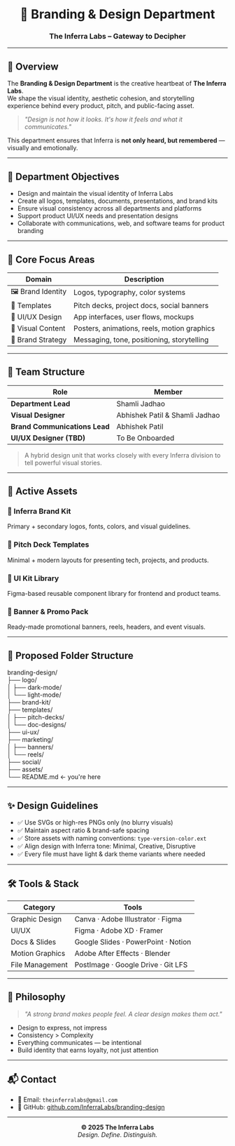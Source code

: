 <h1 align="center">🎨 Branding & Design Department</h1>
<h3 align="center">The Inferra Labs – Gateway to Decipher</h3>

---

## 🧠 Overview

The **Branding & Design Department** is the creative heartbeat of **The Inferra Labs**.  
We shape the visual identity, aesthetic cohesion, and storytelling experience behind every product, pitch, and public-facing asset.

> _"Design is not how it looks. It's how it feels and what it communicates."_

This department ensures that Inferra is **not only heard, but remembered** — visually and emotionally.

---

## 🎯 Department Objectives

- Design and maintain the visual identity of Inferra Labs  
- Create all logos, templates, documents, presentations, and brand kits  
- Ensure visual consistency across all departments and platforms  
- Support product UI/UX needs and presentation designs  
- Collaborate with communications, web, and software teams for product branding  

---

## 🎨 Core Focus Areas

| Domain           | Description |
|------------------|-------------|
| 🖼️ Brand Identity | Logos, typography, color systems |
| 📄 Templates     | Pitch decks, project docs, social banners |
| 🧭 UI/UX Design   | App interfaces, user flows, mockups |
| 📸 Visual Content | Posters, animations, reels, motion graphics |
| 🧠 Brand Strategy | Messaging, tone, positioning, storytelling |

---

## 👥 Team Structure

| Role                        | Member             |
|-----------------------------|--------------------|
| **Department Lead**         | Shamli Jadhao      |
| **Visual Designer**         | Abhishek Patil & Shamli Jadhao|
| **Brand Communications Lead** | Abhishek Patil  |
| **UI/UX Designer (TBD)**    | To Be Onboarded    |

> A hybrid design unit that works closely with every Inferra division to tell powerful visual stories.

---

## 🧾 Active Assets

### 🔹 Inferra Brand Kit  
Primary + secondary logos, fonts, colors, and visual guidelines.

### 🔹 Pitch Deck Templates  
Minimal + modern layouts for presenting tech, projects, and products.

### 🔹 UI Kit Library  
Figma-based reusable component library for frontend and product teams.

### 🔹 Banner & Promo Pack  
Ready-made promotional banners, reels, headers, and event visuals.

---

## 📁 Proposed Folder Structure

branding-design/ <br>
├── logo/ <br>
│ ├── dark-mode/ <br>
│ └── light-mode/ <br>
├── brand-kit/ <br>
├── templates/ <br>
│ ├── pitch-decks/ <br>
│ └── doc-designs/ <br>
├── ui-ux/ <br>
├── marketing/ <br>
│ ├── banners/ <br>
│ └── reels/ <br>
├── social/ <br>
├── assets/ <br>
└── README.md ← you're here <br>


---

## ✨ Design Guidelines

- ✅ Use SVGs or high-res PNGs only (no blurry visuals)  
- ✅ Maintain aspect ratio & brand-safe spacing  
- ✅ Store assets with naming conventions: `type-version-color.ext`  
- ✅ Align design with Inferra tone: Minimal, Creative, Disruptive  
- ✅ Every file must have light & dark theme variants where needed  

---

## 🛠️ Tools & Stack

| Category        | Tools |
|------------------|-------|
| Graphic Design   | Canva · Adobe Illustrator · Figma |
| UI/UX            | Figma · Adobe XD · Framer |
| Docs & Slides    | Google Slides · PowerPoint · Notion |
| Motion Graphics  | Adobe After Effects · Blender |
| File Management  | PostImage · Google Drive · Git LFS |

---

## 🔮 Philosophy

> _"A strong brand makes people feel. A clear design makes them act."_

- Design to express, not impress  
- Consistency > Complexity  
- Everything communicates — be intentional  
- Build identity that earns loyalty, not just attention  

---

## 📬 Contact

- 📧 Email: `theinferralabs@gmail.com`  
- 🔗 GitHub: [github.com/InferraLabs/branding-design](https://github.com/InferraLabs/branding-design)

---

<p align="center">
  <strong>© 2025 The Inferra Labs</strong><br>
  <em>Design. Define. Distinguish.</em>
</p>
